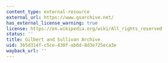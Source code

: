 ```yaml
---
content_type: external-resource
external_url: https://www.gsarchive.net/
has_external_license_warning: true
license: https://en.wikipedia.org/wiki/All_rights_reserved
status: ''
title: Gilbert and Sullivan Archive
uid: 3b5d314f-c5ce-430f-ab6d-8d3e725eca3e
wayback_url: ''
---
```

